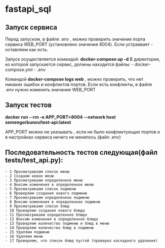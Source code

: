 # fastapi_sql

## Запуск сервиса

  Перед запуском, в файле .env , можно проверить значение портa сервиса
  WEB_PORT (установлено значение 8004). Если устраивает - оставляем как есть.

  Запуск осуществляется командой:  **docker-compose up -d**
  В директории, из которой запускается сервис, должны находится файлы:
    - docker-compose.yml
    - .env

  Командой **docker-compose logs web** , можно проверить, что нет никаких ошибок
  и конфликтов портов. Если есть конфликты, в файле .env  нужно изменить значение
  WEB_PORT


## Запуск тестов

  **docker run --rm -e APP_PORT=8004 --network host semengorbunov/test-api:latest**

  APP_PORT можно не указывать , если не было конфликтующих портов и в
  настройках сервиса ничего не менялось (файл .env)

##  Последовательность тестов следующая(файл tests/test_api.py):
    - 1 Просматриваем список меню
    - 2 Создаем новое меню
    - 3 Просматриваем определенное меню
    - 4 Вносим изменения в определенное меню
    - 5 Просматриваем список подменю
    - 6 Проверяем создания нового подменю
    - 7 Просматриваем определенное подменю
    - 8 Вносим изменения в определенное подменю
    - 9 Просматриваем список блюд
    - 10 Проверяем создания нового блюда
    - 11 Просматриваем определенное блюдо
    - 12 Вносим изменения в определенное блюдо
    - 13 Проверяем количество подменю и блюд в меню
    - 14 Проверяем количество блюд в подменю
    - 15 Удаляем подменю
    - 16 Удаляем меню
    - 17 Проверяем, что список блюд пустой (проверка каскадного удаления)
